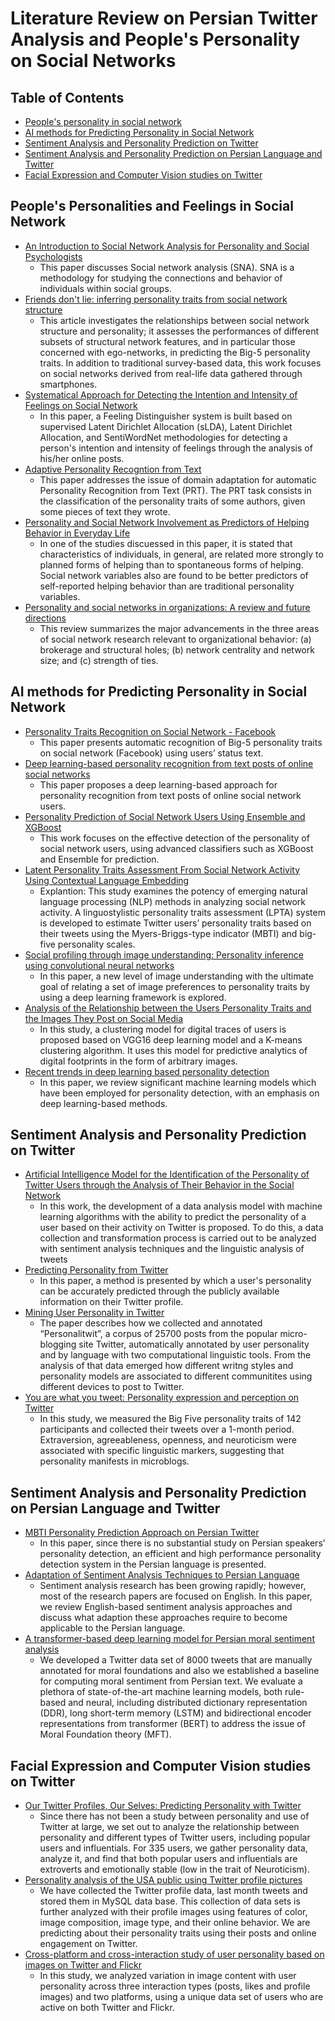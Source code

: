 # Literature Review on Persian Twitter Analysis and People's Personality on Social Networks

## Table of Contents

- [People's personality in social network](#People's-personalities-and-feelings--in-social-network)
- [AI methods for Predicting Personality in Social Network](#AI-methods-for-Predicting-Personality-in-Social-Network)
- [Sentiment Analysis and Personality Prediction on Twitter](#Sentiment-Analysis-and-Personality-Prediction-on-Twitter)
- [Sentiment Analysis and Personality Prediction on Persian Language and Twitter](#Sentiment-Analysis-and-Personality-Prediction-on-Persian-Language-and-Twitter)
- [Facial Expression and Computer Vision studies on Twitter](#Facial-Expression-and-Computer-Vision-studies-on-Twitter)

## People's Personalities and Feelings in Social Network

- [An Introduction to Social Network Analysis for Personality and Social Psychologists](https://journals.sagepub.com/doi/abs/10.1177/1948550617709114)
  + This paper discusses Social network analysis (SNA). SNA is a methodology for studying the connections and behavior of individuals within social groups.
- [Friends don't lie: inferring personality traits from social network structure](https://dl.acm.org/doi/abs/10.1145/2370216.2370266)
  + This article investigates the relationships between social network structure and personality; it assesses the performances of different subsets of structural network features, and in particular those concerned with ego-networks, in predicting the Big-5 personality traits. In addition to traditional survey-based data, this work focuses on social networks derived from real-life data gathered through smartphones.
- [Systematical Approach for Detecting the Intention and Intensity of Feelings on Social Network](https://ieeexplore.ieee.org/abstract/document/7421935)
  + In this paper, a Feeling Distinguisher system is built based on supervised Latent Dirichlet Allocation (sLDA), Latent Dirichlet Allocation, and SentiWordNet methodologies for detecting a person's intention and intensity of feelings through the analysis of his/her online posts.
- [Adaptive Personality Recogntion from Text](http://eprints-phd.biblio.unitn.it/828/)
  + This paper addresses the issue of domain adaptation for automatic Personality Recognition from Text (PRT). The PRT task consists in the classification of the personality traits of some authors, given some pieces of text they wrote.
- [Personality and Social Network Involvement as Predictors of Helping Behavior in Everyday Life](https://www.jstor.org/stable/2786867)
  + In one of the studies discuessed in this paper, it is stated that characteristics of individuals, in general, are related more strongly to planned forms of helping than to spontaneous forms of helping. Social network variables also are found to be better predictors of self-reported helping behavior than are traditional personality variables.
- [Personality and social networks in organizations: A review and future directions](https://onlinelibrary.wiley.com/doi/abs/10.1002/job.2004)
  + This review summarizes the major advancements in the three areas of social network research relevant to organizational behavior: (a) brokerage and structural holes; (b) network centrality and network size; and (c) strength of ties.


## AI methods for Predicting Personality in Social Network

- [Personality Traits Recognition on Social Network - Facebook](https://ojs.aaai.org/index.php/ICWSM/article/view/14464)
  + This paper presents automatic recognition of Big-5 personality traits on social network (Facebook) using users’ status text.
- [Deep learning-based personality recognition from text posts of online social networks](https://link.springer.com/article/10.1007/s10489-018-1212-4)
  + This paper proposes a deep learning-based approach for personality recognition from text posts of online social network users.
- [Personality Prediction of Social Network Users Using Ensemble and XGBoost](https://link.springer.com/chapter/10.1007/978-981-15-2414-1_14)
  + This work focuses on the effective detection of the personality of social network users, using advanced classifiers such as XGBoost and Ensemble for prediction.
- [Latent Personality Traits Assessment From Social Network Activity Using Contextual Language Embedding](https://ieeexplore.ieee.org/abstract/document/9531972)
  + Explantion: This study examines the potency of emerging natural language processing (NLP) methods in analyzing social network activity. A linguostylistic personality traits assessment (LPTA) system is developed to estimate Twitter users’ personality traits based on their tweets using the Myers-Briggs-type indicator (MBTI) and big-five personality scales.
- [Social profiling through image understanding: Personality inference using convolutional neural networks](https://www.sciencedirect.com/science/article/abs/pii/S1077314216301679)
  + In this paper, a new level of image understanding with the ultimate goal of relating a set of image preferences to personality traits by using a deep learning framework is explored.
- [Analysis of the Relationship between the Users Personality Traits and the Images They Post on Social Media](https://www.sciencedirect.com/science/article/pii/S1877050921020561)
  + In this study, a clustering model for digital traces of users is proposed based on VGG16 deep learning model and a K-means clustering algorithm. It uses this model for predictive analytics of digital footprints in the form of arbitrary images.
- [Recent trends in deep learning based personality detection](https://link.springer.com/article/10.1007/s10462-019-09770-z)
  + In this paper, we review significant machine learning models which have been employed for personality detection, with an emphasis on deep learning-based methods. 



## Sentiment Analysis and Personality Prediction on Twitter

- [Artificial Intelligence Model for the Identification of the Personality of Twitter Users through the Analysis of Their Behavior in the Social Network](https://www.mdpi.com/2079-9292/11/22/3811)
  + In this work, the development of a data analysis model with machine learning algorithms with the ability to predict the personality of a user based on their activity on Twitter is proposed. To do this, a data collection and transformation process is carried out to be analyzed with sentiment analysis techniques and the linguistic analysis of tweets
- [Predicting Personality from Twitter](https://ieeexplore.ieee.org/abstract/document/6113107)
  + In this paper, a method is presented by which a user's personality can be accurately predicted through the publicly available information on their Twitter profile.
- [Mining User Personality in Twitter](https://www.researchgate.net/profile/Fabio-Celli/publication/268433988_Mining_User_Personality_in_Twitter/links/551933a90cf273292e70d840/Mining-User-Personality-in-Twitter.pdf)
  + The paper describes how we collected and annotated “Personalitwit”, a corpus of 25700 posts from the popular micro-blogging site Twitter, automatically annotated by user personality and by language with two computational linguistic tools. From the analysis of that data emerged how different writng styles and personality models are associated to different communitites using different devices to post to Twitter.
- [You are what you tweet: Personality expression and perception on Twitter](https://www.sciencedirect.com/science/article/abs/pii/S009265661200133X)
  + In this study, we measured the Big Five personality traits of 142 participants and collected their tweets over a 1-month period. Extraversion, agreeableness, openness, and neuroticism were associated with specific linguistic markers, suggesting that personality manifests in microblogs. 



## Sentiment Analysis and Personality Prediction on Persian Language and Twitter

- [MBTI Personality Prediction Approach on Persian Twitter](https://www.winlp.org/wp-content/uploads/2022/11/28_Paper.pdf)
  + In this paper, since there is no substantial study on Persian speakers’ personality detection, an efficient and high performance personality detection system in the Persian language is presented.
- [Adaptation of Sentiment Analysis Techniques to Persian Language](https://link.springer.com/chapter/10.1007/978-3-319-77116-8_10)
  + Sentiment analysis research has been growing rapidly; however, most of the research papers are focused on English. In this paper, we review English-based sentiment analysis approaches and discuss what adaption these approaches require to become applicable to the Persian language.
- [A transformer-based deep learning model for Persian moral sentiment analysis](https://journals.sagepub.com/doi/abs/10.1177/01655515231188344)
  + We developed a Twitter data set of 8000 tweets that are manually annotated for moral foundations and also we established a baseline for computing moral sentiment from Persian text. We evaluate a plethora of state-of-the-art machine learning models, both rule-based and neural, including distributed dictionary representation (DDR), long short-term memory (LSTM) and bidirectional encoder representations from transformer (BERT) to address the issue of Moral Foundation theory (MFT).
  

## Facial Expression and Computer Vision studies on Twitter
- [Our Twitter Profiles, Our Selves: Predicting Personality with Twitter](https://ieeexplore.ieee.org/abstract/document/6113111)
  + Since there has not been a study between personality and use of Twitter at large, we set out to analyze the relationship between personality and different types of Twitter users, including popular users and influentials. For 335 users, we gather personality data, analyze it, and find that both popular users and influentials are extroverts and emotionally stable (low in the trait of Neuroticism).
- [Personality analysis of the USA public using Twitter profile pictures](https://ieeexplore.ieee.org/abstract/document/8320184)
  + We have collected the Twitter profile data, last month tweets and stored them in MySQL data base. This collection of data sets is further analyzed with their profile images using features of color, image composition, image type, and their online behavior. We are predicting about their personality traits using their posts and online engagement on Twitter.
- [Cross-platform and cross-interaction study of user personality based on images on Twitter and Flickr](https://journals.plos.org/plosone/article?id=10.1371/journal.pone.0198660)
  + In this study, we analyzed variation in image content with user personality across three interaction types (posts, likes and profile images) and two platforms, using a unique data set of users who are active on both Twitter and Flickr.

